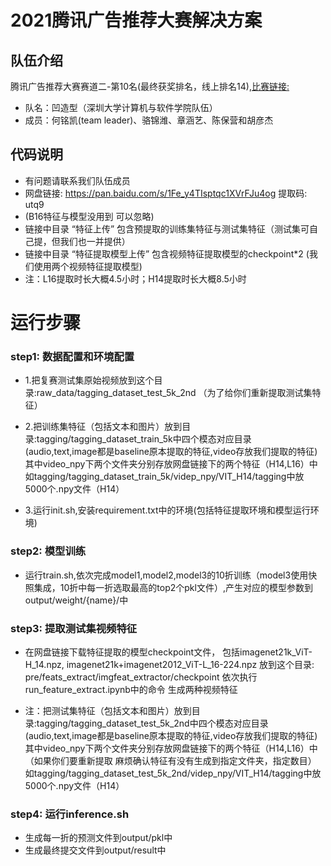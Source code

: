 # 2021腾讯广告推荐大赛解决方案
## 队伍介绍
腾讯广告推荐大赛赛道二-第10名(最终获奖排名，线上排名14),[比赛链接:](https://algo.qq.com/index.html)
- 队名：凹造型（深圳大学计算机与软件学院队伍）  
- 成员：何铭凯(team leader)、骆锦潍、章涵艺、陈保营和胡彦杰

## 代码说明
- 有问题请联系我们队伍成员
- 网盘链接: https://pan.baidu.com/s/1Fe_y4TIsptqc1XVrFJu4og 提取码: utq9
- (B16特征与模型没用到 可以忽略)
- 链接中目录 “特征上传” 包含预提取的训练集特征与测试集特征（测试集可自己提，但我们也一并提供）
- 链接中目录 “特征提取模型上传” 包含视频特征提取模型的checkpoint*2 (我们使用两个视频特征提取模型)
- 注：L16提取时长大概4.5小时；H14提取时长大概8.5小时
    
# 运行步骤
### step1: 数据配置和环境配置
- 1.把复赛测试集原始视频放到这个目录:raw_data/tagging_dataset_test_5k_2nd （为了给你们重新提取测试集特征）

- 2.把训练集特征（包括文本和图片）放到目录:tagging/tagging_dataset_train_5k中四个模态对应目录
(audio,text,image都是baseline原本提取的特征,video存放我们提取的特征)
其中video_npy下两个文件夹分别存放网盘链接下的两个特征（H14,L16）中
如tagging/tagging_dataset_train_5k/videp_npy/VIT_H14/tagging中放5000个.npy文件（H14）

- 3.运行init.sh,安装requirement.txt中的环境(包括特征提取环境和模型运行环境)

### step2: 模型训练
- 运行train.sh,依次完成model1,model2,model3的10折训练（model3使用快照集成，10折中每一折选取最高的top2个pkl文件）,产生对应的模型参数到output/weight/{name}/中

### step3: 提取测试集视频特征

- 在网盘链接下载特征提取的模型checkpoint文件，
包括imagenet21k_ViT-H_14.npz, imagenet21k+imagenet2012_ViT-L_16-224.npz
放到这个目录: pre/feats_extract/imgfeat_extractor/checkpoint
依次执行run_feature_extract.ipynb中的命令 生成两种视频特征

- 注：把测试集特征（包括文本和图片）放到目录:tagging/tagging_dataset_test_5k_2nd中四个模态对应目录
(audio,text,image都是baseline原本提取的特征,video存放我们提取的特征)
其中video_npy下两个文件夹分别存放网盘链接下的两个特征（H14,L16）中
（如果你们要重新提取 麻烦确认特征有没有生成到指定文件夹，指定数目）
如tagging/tagging_dataset_test_5k_2nd/videp_npy/VIT_H14/tagging中放5000个.npy文件（H14）


### step4: 运行inference.sh
- 生成每一折的预测文件到output/pkl中
- 生成最终提交文件到output/result中

